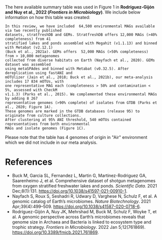 The here available summary table was used in Figure 1 in <b>Rodríguez-Gijón and Nuy et al., 2022 (<i>Frontiers in Microbiology</i>)</b>. We include below  information on how this table was created:

```
In this review, we have included  64,500 environmental MAGs available via two recently published 
datasets, stratfreshDB and GEMs. StratfreshDB offers 12,000 MAGs (>40% completeness) from 41 
stratified lakes and ponds assembled with Megahit (v1.1.13) and binned with Metabat (v2.12.1) 
(Buck et al., 2021a). GEMs offers  52,000 MAGs (>50% completeness) from > 10,000 metagenomes 
collected from diverse habitats on Earth (Nayfach et al., 2020). GEMs dataset was assembled 
using metaSPAdes and binned with Metabat (v0.32.5). After dereplication using fastANI and 
mOTUlizer (Jain et al., 2018; Buck et al., 2021b), our meta-analysis includes 17 834 mOTUs, with 
one representative MAG each (completeness > 50% and contamination < 5%, assessed with CheckM 
v1.1.3) (Parks et al., 2015). We complemented these environmental MAGs by adding 8 267 
representative genomes (>90% complete) of isolates from GTDB (Parks et al., 2020; Figure 1A). 
These genomes are marked in the GTDB databases (release 95) to originate from culture collections. 
After clustering at 95% ANI threshold, 540 mOTUs contained representatives from both environmental 
MAGs and isolate genomes (Figure 1C).
```
Please note that the  table has 4 genomes of origin in "Air" environment which we did not include in our meta analysis.


# References

- Buck M, Garcia SL, Fernandez L, Martin G, Martinez-Rodriguez GA, Saarenheimo J, et al. Comprehensive dataset of shotgun metagenomes from oxygen stratified freshwater lakes and ponds. <i>Scientific Data</i>. 2021 Dec;8(1):131. https://doi.org/10.1038/s41597-021-00910-1.
- Nayfach S, Roux S, Seshadri R, Udwary D, Varghese N, Schulz F, et al. A genomic catalog of Earth’s microbiomes. <i>Nature Biotechnology</i>. 2021 Apr;39(4):499–509. https://doi.org/10.1038/s41587-020-0718-6. 
- Rodríguez-Gijón A, Nuy JK, Mehrshad M, Buck M, Schulz F, Woyke T, et al. A genomic perspective across Earth’s microbiomes reveals that genome size in Archaea and Bacteria is linked to ecosystem type and trophic strategy. <i>Frontiers in Microbiology</i>. 2022 Jan 5;12(761869). https://doi.org/10.3389/fmicb.2021.761869.
